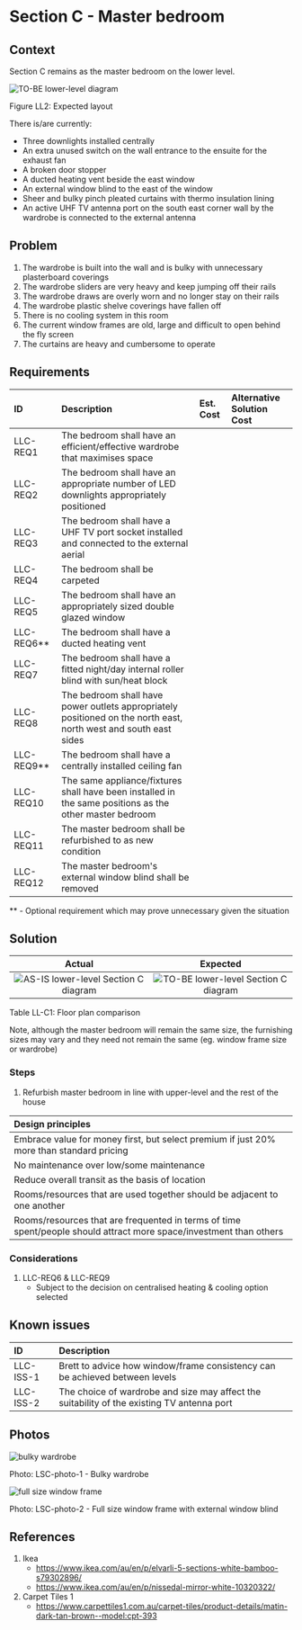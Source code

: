 # Section C - Master bedroom

## Context

Section C remains as the master bedroom on the lower level.

![TO-BE lower-level diagram](Lower-Level-TO-BE-sections.svg)

Figure LL2: Expected layout

There is/are currently:
* Three downlights installed centrally
* An extra unused switch on the wall entrance to the ensuite for the exhaust fan
* A broken door stopper
* A ducted heating vent beside the east window  
* An external window blind to the east of the window
* Sheer and bulky pinch pleated curtains with thermo insulation lining
* An active UHF TV antenna port on the south east corner wall by the wardrobe is connected to the external antenna


## Problem

1. The wardrobe is built into the wall and is bulky with unnecessary plasterboard coverings
2. The wardrobe sliders are very heavy and keep jumping off their rails
3. The wardrobe draws are overly worn and no longer stay on their rails
4. The wardrobe plastic shelve coverings have fallen off 
5. There is no cooling system in this room
6. The current window frames are old, large and difficult to open behind the fly screen
7. The curtains are heavy and cumbersome to operate


## Requirements

|ID|Description|Est. Cost|Alternative Solution Cost|
|:---|:---|:---|:---|
|LLC-REQ1|The bedroom shall have an efficient/effective wardrobe that maximises space|||
|LLC-REQ2|The bedroom shall have an appropriate number of LED downlights appropriately positioned|||
|LLC-REQ3|The bedroom shall have a UHF TV port socket installed and connected to the external aerial|||
|LLC-REQ4|The bedroom shall be carpeted|||
|LLC-REQ5|The bedroom shall have an appropriately sized double glazed window|||
|LLC-REQ6**|The bedroom shall have a ducted heating vent|||
|LLC-REQ7|The bedroom shall have a fitted night/day internal roller blind with sun/heat block|||
|LLC-REQ8|The bedroom shall have power outlets appropriately positioned on the north east, north west and south east sides|||
|LLC-REQ9**|The bedroom shall have a centrally installed ceiling fan|||
|LLC-REQ10|The same appliance/fixtures shall have been installed in the same positions as the other master bedroom|||
|LLC-REQ11|The master bedroom shall be refurbished to as new condition|||
|LLC-REQ12|The master bedroom's external window blind shall be removed|||

** - Optional requirement which may prove unnecessary given the situation


## Solution

|Actual|Expected|
|:---:|:---:|
|![AS-IS lower-level Section C diagram](Lower-Level-AS-IS-section-C.svg)|![TO-BE lower-level Section C diagram](Lower-Level-TO-BE-section-C.svg)|

Table LL-C1: Floor plan comparison

Note, although the master bedroom will remain the same size, the furnishing sizes may vary and they need not remain the same (eg. window frame size or wardrobe)

### Steps
1. Refurbish master bedroom in line with upper-level and the rest of the house  

|Design principles|
|:---|
|Embrace value for money first, but select premium if just 20% more than standard pricing|
|No maintenance over low/some maintenance|
|Reduce overall transit as the basis of location|
|Rooms/resources that are used together should be adjacent to one another|
|Rooms/resources that are frequented in terms of time spent/people should attract more space/investment than others|

### Considerations

1. LLC-REQ6 & LLC-REQ9
    - Subject to the decision on centralised heating & cooling option selected


## Known issues

|ID|Description|
|:---|:---|
|LLC-ISS-1|Brett to advice how window/frame consistency can be achieved between levels|
|LLC-ISS-2|The choice of wardrobe and size may affect the suitability of the existing TV antenna port|


## Photos

![bulky wardrobe](./photos/IMG_20201016_140504491.jpg)

Photo: LSC-photo-1 - Bulky wardrobe

![full size window frame](./photos/IMG_20201016_124754577.jpg)

Photo: LSC-photo-2 - Full size window frame with external window blind


## References

1. Ikea
    - https://www.ikea.com/au/en/p/elvarli-5-sections-white-bamboo-s79302896/
    - https://www.ikea.com/au/en/p/nissedal-mirror-white-10320322/
2. Carpet Tiles 1
    - https://www.carpettiles1.com.au/carpet-tiles/product-details/matin-dark-tan-brown--model:cpt-393